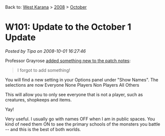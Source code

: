Back to: [West Karana](/posts/westkarana.md) > [2008](/posts/2008/westkarana.md) > [October](./westkarana.md)
# W101: Update to the October 1 Update

*Posted by Tipa on 2008-10-01 16:27:46*

Professor Grayrose [added something new to the patch notes](https://www.wizard101.com/site/posts/list/2144.ftl):


> I forgot to add something! 

You will find a new setting in your Options panel under "Show Names". 
The selections are now 
Everyone 
None 
Players 
Non Players 
All Others 

This will allow you to only see everyone that is not a player, such as creatures, shopkeeps and items. 

Yay! 




Very useful. I usually go with names OFF when I am in public spaces. You kind of need them ON to see the primary schools of the monsters you battle -- and this is the best of both worlds.


